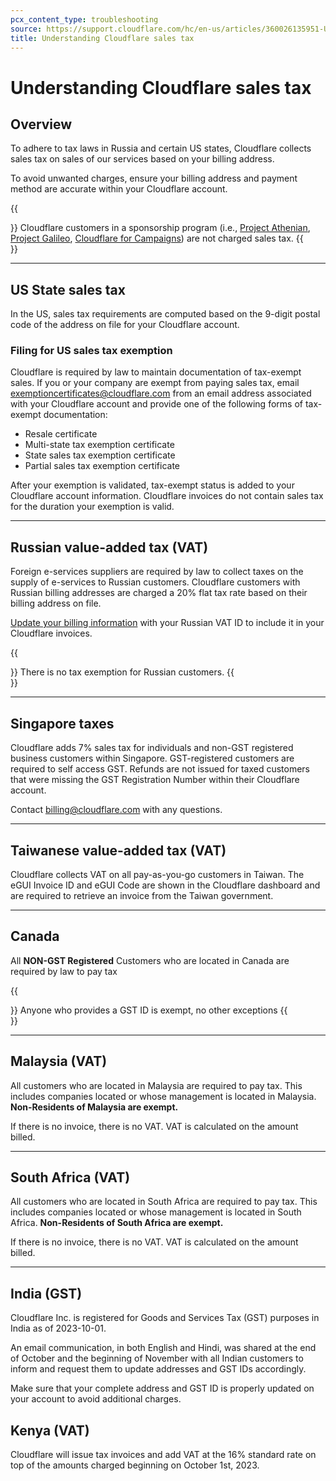 ```yaml
---
pcx_content_type: troubleshooting
source: https://support.cloudflare.com/hc/en-us/articles/360026135951-Understanding-Cloudflare-sales-tax
title: Understanding Cloudflare sales tax
---
```


# Understanding Cloudflare sales tax

## Overview

To adhere to tax laws in Russia and certain US states, Cloudflare collects sales tax on sales of our services based on your billing address. 

To avoid unwanted charges, ensure your billing address and payment method are accurate within your Cloudflare account.

{{<Aside type="note">}}
Cloudflare customers in a sponsorship program (i.e., [Project
Athenian](https://support.cloudflare.com/hc/articles/360032879131),
[Project
Galileo](https://support.cloudflare.com/hc/articles/202312014-Project-Galileo),
[Cloudflare for
Campaigns](https://support.cloudflare.com/hc/articles/360038570912)) are
not charged sales tax.
{{</Aside>}}

___

## US State sales tax

In the US, sales tax requirements are computed based on the 9-digit postal code of the address on file for your Cloudflare account.

### Filing for US sales tax exemption

Cloudflare is required by law to maintain documentation of tax-exempt sales. If you or your company are exempt from paying sales tax, email exemptioncertificates@cloudflare.com from an email address associated with your Cloudflare account and provide one of the following forms of tax-exempt documentation:

-   Resale certificate
-   Multi-state tax exemption certificate
-   State sales tax exemption certificate
-   Partial sales tax exemption certificate

After your exemption is validated, tax-exempt status is added to your Cloudflare account information. Cloudflare invoices do not contain sales tax for the duration your exemption is valid. 

___

## Russian value-added tax (VAT)

Foreign e-services suppliers are required by law to collect taxes on the supply of e-services to Russian customers. Cloudflare customers with Russian billing addresses are charged a 20% flat tax rate based on their billing address on file.

[Update your billing information](https://support.cloudflare.com/hc/articles/200170236/#12345682) with your Russian VAT ID to include it in your Cloudflare invoices.

{{<Aside type="note">}}
There is no tax exemption for Russian customers.
{{</Aside>}}

___

## Singapore taxes

Cloudflare adds 7% sales tax for individuals and non-GST registered business customers within Singapore. GST-registered customers are required to self access GST. Refunds are not issued for taxed customers that were missing the GST Registration Number within their Cloudflare account.

Contact billing@cloudflare.com with any questions.

___

## Taiwanese value-added tax (VAT)

Cloudflare collects VAT on all pay-as-you-go customers in Taiwan. The eGUI Invoice ID and eGUI Code are shown in the Cloudflare dashboard and are required to retrieve an invoice from the Taiwan government.

___

## Canada

All **NON-GST Registered** Customers who are located in Canada are required by law to pay tax

{{<Aside type="note">}}
Anyone who provides a GST ID is exempt, no other exceptions
{{</Aside>}}

___

## Malaysia (VAT)

All customers who are located in Malaysia are required to pay tax. This includes companies located or whose management is located in Malaysia. **Non-Residents of Malaysia are exempt.**

If there is no invoice, there is no VAT. VAT is calculated on the amount billed.

___

## South Africa (VAT)

All customers who are located in South Africa are required to pay tax. This includes companies located or whose management is located in South Africa. **Non-Residents of South Africa are exempt.**

If there is no invoice, there is no VAT. VAT is calculated on the amount billed.

___

## India (GST)

Cloudflare Inc. is registered for Goods and Services Tax (GST) purposes in India as of 2023-10-01.

An email communication, in both English and Hindi, was shared at the end of October and the beginning of November with all Indian customers to inform and request them to update addresses and GST IDs accordingly. 

Make sure that your complete address and GST ID is properly updated on your account to avoid additional charges.

## Kenya (VAT)

Cloudflare will issue tax invoices and add VAT at the 16% standard rate on top of the amounts charged beginning on October 1st, 2023.

